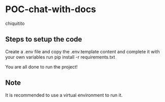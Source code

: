 # POC-chat-with-docs
chiquitito

## Steps to setup the code
Create a .env file and copy the .env.template content and complete it with your own variables
run pip install -r requirements.txt

You are all done to run the project!

## Note

It is recommended to use a virtual environment to run it.

